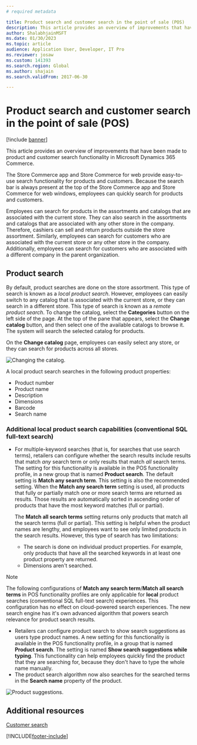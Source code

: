 ```yaml
---
# required metadata

title: Product search and customer search in the point of sale (POS)
description: This article provides an overview of improvements that have been made to product and customer search functionality in Microsoft Dynamics 365 Commerce. 
author: ShalabhjainMSFT
ms.date: 01/30/2023
ms.topic: article
audience: Application User, Developer, IT Pro
ms.reviewer: josaw
ms.custom: 141393
ms.search.region: Global
ms.author: shajain
ms.search.validFrom: 2017-06-30

---
```


# Product search and customer search in the point of sale (POS)

[!include [banner](includes/banner.md)]

This article provides an overview of improvements that have been made to product and customer search functionality in Microsoft Dynamics 365 Commerce.

The Store Commerce app and Store Commerce for web provide easy-to-use search functionality for products and customers. Because the search bar is always present at the top of the Store Commerce app and Store Commerce for web windows, employees can quickly search for products and customers.

Employees can search for products in the assortments and catalogs that are associated with the current store. They can also search in the assortments and catalogs that are associated with any other store in the company. Therefore, cashiers can sell and return products outside the store assortment. Similarly, employees can search for customers who are associated with the current store or any other store in the company. Additionally, employees can search for customers who are associated with a different company in the parent organization.

## Product search

By default, product searches are done on the store assortment. This type of search is known as a *local product search*. However, employees can easily switch to any catalog that is associated with the current store, or they can search in a different store. This type of search is known as a *remote product search*. To change the catalog, select the **Categories** button on the left side of the page. At the top of the pane that appears, select the **Change catalog** button, and then select one of the available catalogs to browse it. The system will search the selected catalog for products.

On the **Change catalog** page, employees can easily select any store, or they can search for products across all stores.

![Changing the catalog.](./media/Changecatalog.png "Changing the catalog")

A local product search searches in the following product properties:

- Product number
- Product name
- Description
- Dimensions
- Barcode
- Search name

### Additional local product search capabilities (conventional SQL full-text search) 

- For multiple-keyword searches (that is, for searches that use search terms), retailers can configure whether the search results include results that match *any* search term or only results that match *all* search terms. The setting for this functionality is available in the POS functionality profile, in a new group that is named **Product search**. The default setting is **Match any search term**. This setting is also the recommended setting. When the **Match any search term** setting is used, all products that fully or partially match one or more search terms are returned as results. Those results are automatically sorted in ascending order of products that have the most keyword matches (full or partial).

    The **Match all search terms** setting returns only products that match all the search terms (full or partial). This setting is helpful when the product names are lengthy, and employees want to see only limited products in the search results. However, this type of search has two limitations:

    - The search is done on individual product properties. For example, only products that have all the searched keywords in at least one product property are returned.
    - Dimensions aren't searched.
> [!NOTE]
> The following configurations of **Match any search term**/**Match all search terms** in POS functionality profiles are only applicable for **local** product searches (conventional SQL full-text search) experiences. This configuration has no effect on cloud-powered search experiences. The new search engine has it's own advanced algorithm that powers search relevance for product search results. 

- Retailers can configure product search to show search suggestions as users type product names. A new setting for this functionality is available in the POS functionality profile, in a group that is named **Product search**. The setting is named **Show search suggestions while typing**. This functionality can help employees quickly find the product that they are searching for, because they don't have to type the whole name manually.
- The product search algorithm now also searches for the searched terms in the **Search name** property of the product.

![Product suggestions.](./media/Productsuggestions.png "Product suggestions")

## Additional resources

[Customer search](customer-search.md)

[!INCLUDE[footer-include](../includes/footer-banner.md)]
